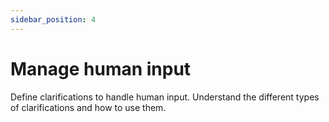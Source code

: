 ```yaml
---
sidebar_position: 4
---
```


# Manage human input
Define clarifications to handle human input.
Understand the different types of clarifications and how to use them.

